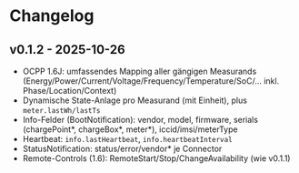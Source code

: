 # Changelog
## v0.1.2 - 2025-10-26
- OCPP 1.6J: umfassendes Mapping aller gängigen Measurands (Energy/Power/Current/Voltage/Frequency/Temperature/SoC/... inkl. Phase/Location/Context)
- Dynamische State-Anlage pro Measurand (mit Einheit), plus `meter.lastWh/lastTs`
- Info-Felder (BootNotification): vendor, model, firmware, serials (chargePoint*, chargeBox*, meter*), iccid/imsi/meterType
- Heartbeat: `info.lastHeartbeat`, `info.heartbeatInterval`
- StatusNotification: status/error/vendor* je Connector
- Remote-Controls (1.6): RemoteStart/Stop/ChangeAvailability (wie v0.1.1)
